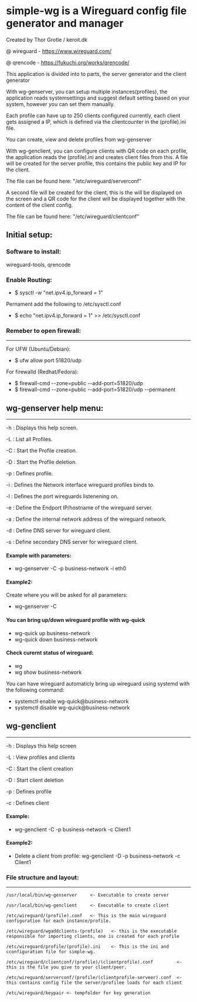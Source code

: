 # simple-wg is a Wireguard config file generator and manager
Created by Thor Grotle / keroit.dk

@ wireguard - https://www.wireguard.com/

@ qrencode - https://fukuchi.org/works/qrencode/

This application is divided into to parts, the server generator and the client generator

With wg-genserver, you can setup multiple instances(profiles), the application reads systemsettings and suggest default setting based on your system, however you can set them manually.

Each profile can have up to 250 clients configured currently, each client gets assigned a IP, which is defined via the clientcounter in the (profile).ini file.

You can create, view and delete profiles from wg-genserver

With wg-genclient, you can configure clients with QR code on each profile, the application reads the (profile).ini and creates client files from this.
A file will be created for the server profile, this contains the public key and IP for the client.

The file can be found here: "/etc/wireguard/serverconf"

A second file will be created for the client, this is the will be displayed on the screen and a QR code for the client will be displayed together with the content of the client config.

The file can be found here: "/etc/wireguard/clientconf"

## Initial setup:

### Software to install:
  wireguard-tools, qrencode

### Enable Routing:
- $ sysctl -w "net.ipv4.ip_forward = 1"

Pernament add the following to /etc/sysctl.conf
-  $ echo "net.ipv4.ip_forward = 1" >> /etc/sysctl.conf

### Remeber to open firewall:
-------------------------------- 
For UFW (Ubuntu/Debian):
- $ ufw allow port 51820/udp

For firewalld (Redhat/Fedora):
- $ firewall-cmd --zone=public --add-port=51820/udp
- $ firewall-cmd --zone=public --add-port=51820/udp --permanent



## wg-genserver help menu:
-------------------------------- 
 -h :  Displays this help screen.

 -L :  List all Profiles.

 -C :  Start the Profile creation.

 -D :  Start the Profile deletion.

 -p :  Defines profile.

 -i :  Defines the Network interface wireguard profiles binds to.

 -l :  Defines the port wireguards listenening on.

 -e :  Define the Endport IP/hostname of the wireguard server.

 -a :  Define the internal network address of the wireguard network.

 -d :  Define DNS server for wireguard client.

 -s :  Define secondary DNS server for wireguard client.



#### Example with parameters:
- wg-genserver -C -p business-network -i eth0

#### Example2:
Create where you will be asked for all parameters:
- wg-genserver -C

#### You can bring up/down wireguard profile with wg-quick
  - wg-quick up business-network
  - wg-quick down business-network

#### Check curernt status of wireguard:
- wg 
- wg show business-network

 
You can have wireguard automaticly bring up wireguard using systemd with the following command:
-  systemctl enable wg-quick@business-network 
- systemctl disable wg-quick@business-network

## wg-genclient

-------------------------------- 
 -h :  Displays this help screen
 
-L :  View profiles and clients

 -C :  Start the client creation

 -D :  Start client deletion

 -p :  Defines profile

 -c :  Defines client

#### Example:
- wg-genclient -C -p business-network -c Client1
#### Example2:
- Delete a client from profile: wg-genclient -D -p business-network -c Client1


### File structure and layout:
----------------------------
	/usr/local/bin/wg-genserver     <- Executable to create server

	/usr/local/bin/wg-genclient     <- Executable to create client

	/etc/wireguard/(profile).conf   <- This is the main wireguard configuration for each instance/profile.

	/etc/wireguard/wgaddclients-(profile)   <- this is the executable responsible for importing clients, one is created for each profile

	/etc/wireguard/profile/(profile).ini    <- This is the ini and cconfiguration file for simple-wg.

	/etc/wireguard/clientconf/(profile)/(clientprofile).conf         <- this is the file you give to your client/peer.

	/etc/wireguard/serverconf/(profile/(clientprofile-serveer).conf  <- this contains config file the server/profilee loads for each client

	/etc/wireguard/keypair <- tempfolder for key generation
